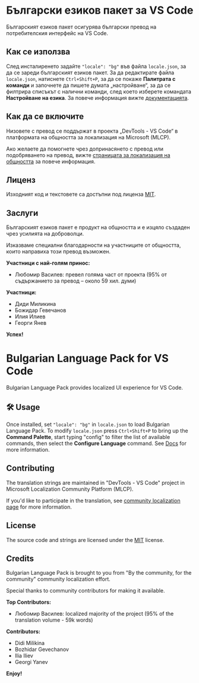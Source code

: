 #  Български езиков пакет за VS Code

Българският езиков пакет осигурява български превод на потребителския интерфейс на VS Code.

## Как се използва

След инсталиренето задайте `"locale": "bg"` във файла `locale.json`, за да се зареди българският езиков пакет. За да редактирате файла `locale.json`, натиснете `Ctrl+Shift+P`, за да се покаже **Палитрата с команди** и започнете да пишете думата „настройване“, за да се филтрира списъкът с налични команди, след което изберете командата **Настройване на езика**. За повече информация вижте [документацията](https://go.microsoft.com/fwlink/?LinkId=761051).

## Как да се включите

Низовете с превод се поддържат в проекта „DevTools - VS Code“ в платформата на общността за локализация на Microsoft (MLCP).

Ако желаете да помогнете чрез допринасянето с превод или подобряването на превод, вижте [страницата за локализация на общността](https://aka.ms/vscodeloc) за повече информация.

## Лиценз

Изходният код и текстовете са достъпни под лиценза [MIT](https://github.com/Microsoft/vscode-loc/blob/master/LICENSE.md).

## Заслуги

Българският езиков пакет е продукт на общността и е изцяло създаден чрез усилията на доброволци.

Изказваме специални благодарности на участниците от общността, които направиха този превод възможен.

**Участници с най-голям принос:**

* Любомир Василев: превел голяма част от проекта (95% от съдържанието за превод – около 59 хил. думи)

**Участници:**

* Диди Миликина
* Божидар Гевечанов
* Илия Илиев
* Георги Янев

**Успех!**

#  Bulgarian Language Pack for VS Code

Bulgarian Language Pack provides localized UI experience for VS Code.

## 🛠️ Usage

Once installed, set `"locale": "bg"` in `locale.json` to load Bulgarian Language Pack. To modify `locale.json` press `Ctrl+Shift+P` to bring up the **Command Palette**, start typing "config" to filter the list of available commands, then select the **Configure Language** command. See [Docs](https://go.microsoft.com/fwlink/?LinkId=761051) for more information.

## Contributing

The translation strings are maintained in "DevTools - VS Code" project in Microsoft Localization Community Platform (MLCP).

If you'd like to participate in the translation, see [community localization page](https://aka.ms/vscodeloc) for more information.

## License

The source code and strings are licensed under the [MIT](https://github.com/Microsoft/vscode-loc/blob/master/LICENSE.md) license.

## Credits

Bulgarian Language Pack is brought to you from "By the community, for the community" community localization effort.

Special thanks to community contributors for making it available.

**Top Contributors:**

* Любомир Василев: localized majority of the project (95% of the translation volume - 59k words)

**Contributors:**

* Didi Milikina
* Bozhidar Gevechanov
* Ilia Iliev
* Georgi Yanev

**Enjoy!**
